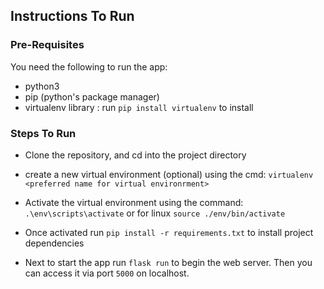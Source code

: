 ## Instructions To Run

### Pre-Requisites
You need the following to run the app:
- python3
- pip (python's package manager)
- virtualenv library : run `pip install virtualenv` to install

### Steps To Run

- Clone the repository, and cd into the project directory

- create a new virtual environment (optional) using the cmd: `virtualenv <preferred name for virtual environrment>`

- Activate the virtual environment using the command: `.\env\scripts\activate` or for linux `source ./env/bin/activate`

- Once activated run `pip install -r requirements.txt` to install project dependencies

- Next to start the app run `flask run` to begin the web server. Then you can access it via port `5000` on localhost.
